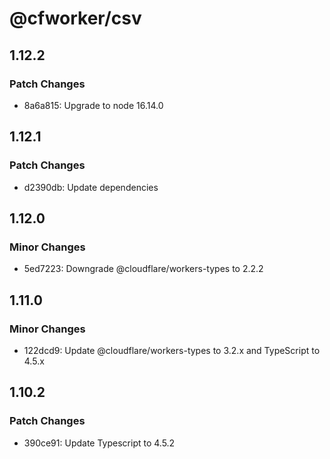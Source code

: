# @cfworker/csv

## 1.12.2

### Patch Changes

- 8a6a815: Upgrade to node 16.14.0

## 1.12.1

### Patch Changes

- d2390db: Update dependencies

## 1.12.0

### Minor Changes

- 5ed7223: Downgrade @cloudflare/workers-types to 2.2.2

## 1.11.0

### Minor Changes

- 122dcd9: Update @cloudflare/workers-types to 3.2.x and TypeScript to 4.5.x

## 1.10.2

### Patch Changes

- 390ce91: Update Typescript to 4.5.2
